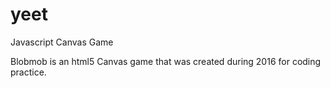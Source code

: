 # yeet
Javascript Canvas Game

Blobmob is an html5 Canvas game that was created during 2016 for coding practice.
